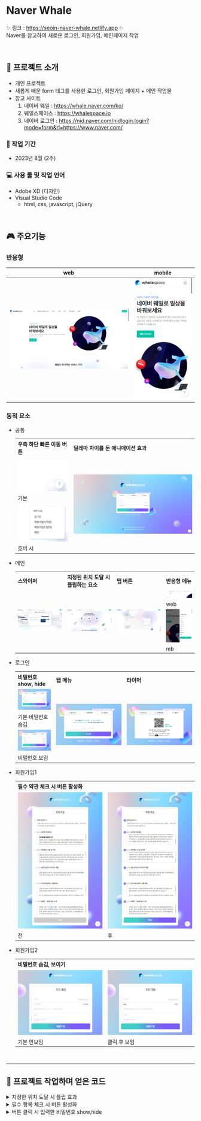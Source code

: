 # Naver Whale
✨ 링크 : https://seoin-naver-whale.netlify.app ✨
<br>
Naver를 참고하여 새로운 로그인, 회원가입, 메인페이지 작업

<br>

## 📣 프로젝트 소개
- 개인 프로젝트
- 새롭게 배운 form 태그를 사용한 로그인, 회원가입 페이지 + 메인 작업물
- 참고 사이트
    1. 네이버 웨일 : https://whale.naver.com/ko/  
    2. 웨일스페이스 : https://whalespace.io  
    3. 네이버 로그인 : https://nid.naver.com/nidlogin.login?mode=form&rl=https://www.naver.com/  

### 📅 작업 기간
- 2023년 8월 (2주)

### 💻 사용 툴 및 작업 언어
- Adobe XD (디자인)
- Visual Studio Code
    - html, css, javascript, jQuery 

<br>

## 🎮 주요기능
### 반응형

|web|mobile|
|:---:|:---:|
|![image](./img/readme/web.png)|<img src="./img/readme/mb.png" width="300" alt="모바일 화면">|

### 동적 요소
- 공통
  <table>
    <tr>
      <th>우측 하단 빠른 이동 버튼</th>
      <th>딜레마 차이를 둔 애니메이션 효과</th>
    </tr>
    <tr>
      <td><img src="./img/readme/common_default.png" alt="버튼 기본"></td>
      <td rowspan="4"><img src="./img/readme/common_animation.png" alt="애니메이션 효과 이미지"></td>
    </tr>
    <tr>
      <td>기본</td>
    </tr>
    <tr>
      <td><img src="./img/readme/common_hover.png" alt="버튼 호버"></td>
    </tr>
    <tr>
      <td>호버 시</td>
    </tr>
  </table>
    
- 메인
  <table>
    <tr>
      <th>스와이퍼</th>
      <th>지정된 위치 도달 시 플립하는 요소</th>
      <th>탭 버튼</th>
      <th>반응형 메뉴</th>
    </tr>
    <tr>
      <td rowspan="4"><img src="./img/readme/main_swiper.png" alt="스와이퍼"></td>
      <td rowspan="4"><img src="./img/readme/main_flip.png" alt="플립"></td>
      <td rowspan="4"><img src="./img/readme/main_tab.png" alt="탭"></td>
      <td><img src="./img/readme/main_menu_web.png"  width="300px" alt="메뉴 웹"></td>
    </tr>
    <tr>
      <td>web</td>
    </tr>
    <tr>
      <td><img src="./img/readme/main_menu_mb.png" width="300px" alt="메뉴 모바일"></td>
    </tr>
    <tr>
      <td>mb</td>
    </tr>
  </table>

- 로그인
  <table>
    <tr>
      <th>비밀번호 show, hide</th>
      <th>탭 메뉴</th>
      <th>타이머</th>
    </tr>
    <tr>
      <td><img src="./img/readme/login_hide.png" width="250px" alt="비밀번호 숨김"></td>
      <td rowspan="4"><img src="./img/readme/login_number.png" alt="일회용 번호"></td>
      <td rowspan="4"><img src="./img/readme/login_qr.png" alt="qr로그인"></td>
    </tr>
    <tr>
      <td>기본 비밀번호 숨김</td>
    </tr>
    <tr>
      <td><img src="./img/readme/login_show.png" width="250px" alt="비밀번호 보임"></td>
    </tr>
    <tr>
      <td>
        비밀번호 보임
      </td>
    </tr>
  </table>
    
- 회원가입1
  <table>
    <tr>
      <th colspan="2">필수 약관 체크 시 버튼 활성화</th>
    </tr>
    <tr>
      <td><img src="./img/readme/join1_ disabled.png" width="300" alt="버튼 비활성화"></td>
      <td><img src="./img/readme/join1_abled.png" width="300" alt="버튼 활성화"></td>
    </tr>
    <tr>
      <td>전</td>
      <td>후</td>
    </tr>
  </table>

- 회원가입2
  <table>
    <tr>
      <th colspan="2">비밀번호 숨김, 보이기</th>
    </tr>
    <tr>
      <td><img src="./img/readme/join2_before.png" width="300" alt="비밀번호 안보임"></td>
      <td><img src="./img/readme/join2_after.png" width="300" alt="비밀번호 보임"></td>
    </tr>
    <tr>
      <td>기본 안보임</td>
      <td>클릭 후 보임</td>
    </tr>
  </table>

<br>

***

## 📌 프로젝트 작업하며 얻은 코드
<details>
  <summary>지정한 위치 도달 시 플립 효과</summary>
  <br>

  1. 현재 스크롤 위치에 스크롤 임계값(scrollHeight)를 더한 것보다 작거나 같은 경우, 코드 실행
  2. animationName 속성 'flip' 사용

      ```javascript
      $(document).ready(function() {
        $(window).scroll(function() {
          let scrollHeight = 400;
          let currentScroll = $(this).scrollTop();

          $('#adoption .adoption_inner .item_container .item_wrap').children('.item_img').each(function() {
            if ($(this).offset().top <= currentScroll + scrollHeight) {
              $(this).css({animationName: 'flip',});
            } else {
              $(this).css({animationName: 'none',});
            }
          });
        });
      });
      ```
</details>

<details>
  <summary>필수 항목 체크 시 버튼 활성화</summary>
  <br>

  1. prop() : HTML 요소의 속성 값을 가져오거나 설정하기 위해 사용된다. 주로 폼 요소, 체크박스, 라디오 버튼, 속성 상태를 다룰 때 사용
  2. trigger() : 특정 DOM 요소에서 정의된 이벤트(ex: click, mouseover, 사용자 지정 이벤트 등)를 강제로 발생

      ```javascript
        $("input.essential").on("change", function() {
            let allChecked = true;
            $("input.essential").each(function() { //선택한 요소들을 하나씩 반복하면서 각 요소에 대해 특정 동작을 수행
              if (!$(this).prop("checked")) {//checked가 아닐 시 false
                allChecked = false;
              }
            });

            if (allChecked) {//allChecked가 true이면
              $("input[type='submit']").removeAttr("disabled").addClass('on');
            } else {
              $("input[type='submit']").attr("disabled", "disabled").removeClass('on');
            }
          });
        $(".essential").trigger("change");    
      ```
</details>

<details>
  <summary>버튼 클릭 시 입력한 비밀번호 show,hide</summary>
  <br>

  1. 클릭 이벤트 if ($("#pw").attr("type") == "password") //#pw의 속성 type이 password면 참
  2. 참일 시 타입을 text로 바꾸고 이벤트 타겟 text는 HIDE로 변경

      ```javascript
        $('.show').on('click',function(){
          if ($("#pw").attr("type") == "password") {
            $("#pw").attr("type", "text");
            $($(this)).text("HIDE");
          } else {
            $("#pw").attr("type", "password");
            $($(this)).text("SHOW");
          }
        });
      ```
</details>
